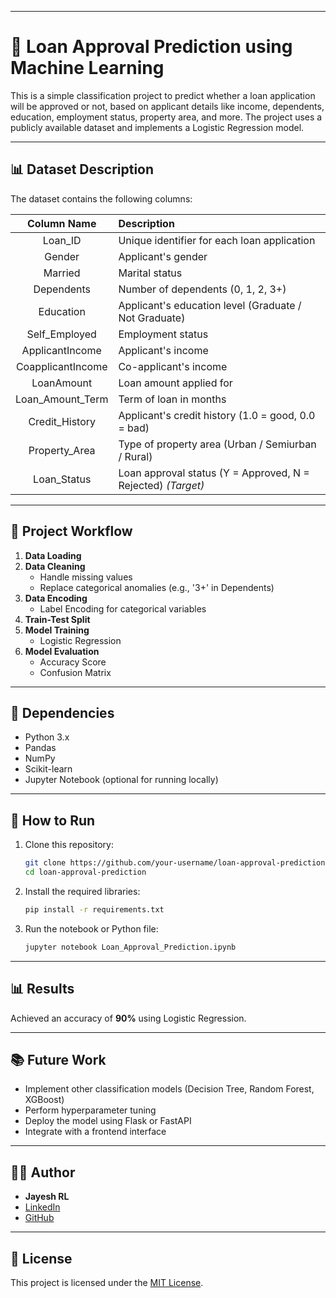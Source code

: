 
---

# 🏦 Loan Approval Prediction using Machine Learning

This is a simple classification project to predict whether a loan application will be approved or not, based on applicant details like income, dependents, education, employment status, property area, and more. The project uses a publicly available dataset and implements a Logistic Regression model.

---

## 📊 Dataset Description

The dataset contains the following columns:

| Column Name        | Description                                                   |
|:-----------------:|:--------------------------------------------------------------|
| Loan_ID            | Unique identifier for each loan application                   |
| Gender             | Applicant's gender                                            |
| Married            | Marital status                                                |
| Dependents         | Number of dependents (0, 1, 2, 3+)                            |
| Education          | Applicant's education level (Graduate / Not Graduate)         |
| Self_Employed      | Employment status                                             |
| ApplicantIncome    | Applicant's income                                            |
| CoapplicantIncome  | Co-applicant's income                                         |
| LoanAmount         | Loan amount applied for                                       |
| Loan_Amount_Term   | Term of loan in months                                        |
| Credit_History     | Applicant's credit history (1.0 = good, 0.0 = bad)            |
| Property_Area      | Type of property area (Urban / Semiurban / Rural)             |
| Loan_Status        | Loan approval status (Y = Approved, N = Rejected) *(Target)*  |

---

## 📝 Project Workflow

1. **Data Loading**
2. **Data Cleaning**
   - Handle missing values
   - Replace categorical anomalies (e.g., '3+' in Dependents)
3. **Data Encoding**
   - Label Encoding for categorical variables
4. **Train-Test Split**
5. **Model Training**
   - Logistic Regression
6. **Model Evaluation**
   - Accuracy Score
   - Confusion Matrix

---

## 📌 Dependencies

- Python 3.x
- Pandas
- NumPy
- Scikit-learn
- Jupyter Notebook (optional for running locally)

---

## 🚀 How to Run

1. Clone this repository:

   ```bash
   git clone https://github.com/your-username/loan-approval-prediction.git
   cd loan-approval-prediction


2. Install the required libraries:

   ```bash
   pip install -r requirements.txt
   ```

3. Run the notebook or Python file:

   ```bash
   jupyter notebook Loan_Approval_Prediction.ipynb
   ```

---

## 📊 Results

Achieved an accuracy of **90%** using Logistic Regression. 

---

## 📚 Future Work

* Implement other classification models (Decision Tree, Random Forest, XGBoost)
* Perform hyperparameter tuning
* Deploy the model using Flask or FastAPI
* Integrate with a frontend interface

---

## 🧑‍💻 Author

* **Jayesh RL**
* [LinkedIn]([https://www.linkedin.com](https://www.linkedin.com/in/jayesh-rl-748059291/)) 
* [GitHub]([https://github.com/your-username](https://github.com/Aspect022))

---

## 📜 License

This project is licensed under the [MIT License](LICENSE).

````
